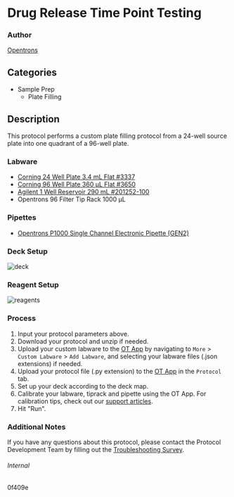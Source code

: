# Drug Release Time Point Testing


### Author
[Opentrons](https://opentrons.com/)


## Categories
* Sample Prep
	* Plate Filling


## Description
This protocol performs a custom plate filling protocol from a 24-well source plate into one quadrant of a 96-well plate.


### Labware
* [Corning 24 Well Plate 3.4 mL Flat #3337](https://ecatalog.corning.com/life-sciences/b2c/US/en/Microplates/Assay-Microplates/96-Well-Microplates/Costar%C2%AE-Multiple-Well-Cell-Culture-Plates/p/3738)
* [Corning 96 Well Plate 360 µL Flat #3650](https://ecatalog.corning.com/life-sciences/b2c/US/en/Microplates/Assay-Microplates/96-Well-Microplates/Corning%C2%AE-96-well-Solid-Black-and-White-Polystyrene-Microplates/p/corning96WellSolidBlackAndWhitePolystyreneMicroplates)
* [Agilent 1 Well Reservoir 290 mL #201252-100](https://www.agilent.com/store/en_US/Prod-201252-100/201252-100)
* Opentrons 96 Filter Tip Rack 1000 µL


### Pipettes
* [Opentrons P1000 Single Channel Electronic Pipette (GEN2)](https://shop.opentrons.com/single-channel-electronic-pipette-p20/)


### Deck Setup
![deck](https://opentrons-protocol-library-website.s3.amazonaws.com/custom-README-images/0f409e/deck.png)


### Reagent Setup
![reagents](https://opentrons-protocol-library-website.s3.amazonaws.com/custom-README-images/0f409e/reagents.png)


### Process
1. Input your protocol parameters above.
2. Download your protocol and unzip if needed.
3. Upload your custom labware to the [OT App](https://opentrons.com/ot-app) by navigating to `More` > `Custom Labware` > `Add Labware`, and selecting your labware files (.json extensions) if needed.
4. Upload your protocol file (.py extension) to the [OT App](https://opentrons.com/ot-app) in the `Protocol` tab.
5. Set up your deck according to the deck map.
6. Calibrate your labware, tiprack and pipette using the OT App. For calibration tips, check out our [support articles](https://support.opentrons.com/en/collections/1559720-guide-for-getting-started-with-the-ot-2).
7. Hit "Run".


### Additional Notes
If you have any questions about this protocol, please contact the Protocol Development Team by filling out the [Troubleshooting Survey](https://protocol-troubleshooting.paperform.co/).


###### Internal
0f409e
